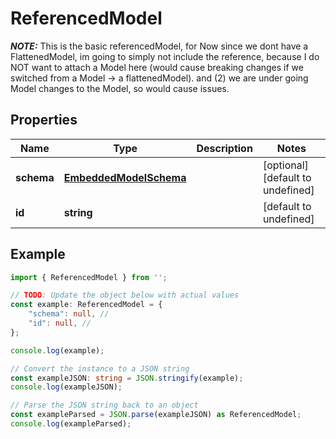 
# ReferencedModel

*****NOTE:***** This is the basic referencedModel, for Now since we dont have a FlattenedModel, im going to simply not include the reference, because I do NOT want to attach a Model here (would cause breaking changes if we switched from a Model -> a flattenedModel). and (2) we are under going Model changes to the Model, so would cause issues.

## Properties

Name | Type | Description | Notes
------------ | ------------- | ------------- | -------------
**schema** | [**EmbeddedModelSchema**](EmbeddedModelSchema) |  | [optional] [default to undefined]
**id** | **string** |  | [default to undefined]

## Example

```typescript
import { ReferencedModel } from '';

// TODO: Update the object below with actual values
const example: ReferencedModel = {
    "schema": null, // 
    "id": null, // 
};

console.log(example);

// Convert the instance to a JSON string
const exampleJSON: string = JSON.stringify(example);
console.log(exampleJSON);

// Parse the JSON string back to an object
const exampleParsed = JSON.parse(exampleJSON) as ReferencedModel;
console.log(exampleParsed);
```




